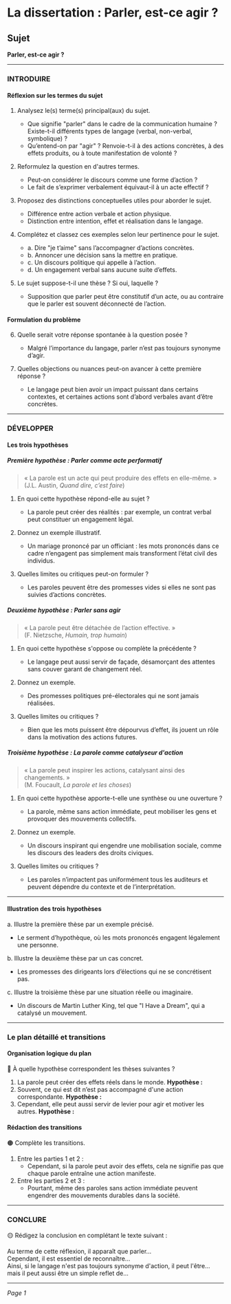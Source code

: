 # La dissertation : Parler, est-ce agir ?

## Sujet
**Parler, est-ce agir ?**

---

### INTRODUIRE

#### Réflexion sur les termes du sujet

1. Analysez le(s) terme(s) principal(aux) du sujet. 
   - Que signifie "parler" dans le cadre de la communication humaine ? Existe-t-il différents types de langage (verbal, non-verbal, symbolique) ?
   - Qu’entend-on par "agir" ? Renvoie-t-il à des actions concrètes, à des effets produits, ou à toute manifestation de volonté ?

2. Reformulez la question en d'autres termes.
   - Peut-on considérer le discours comme une forme d’action ?
   - Le fait de s’exprimer verbalement équivaut-il à un acte effectif ?

3. Proposez des distinctions conceptuelles utiles pour aborder le sujet.
   - Différence entre action verbale et action physique.
   - Distinction entre intention, effet et réalisation dans le langage.

4. Complétez et classez ces exemples selon leur pertinence pour le sujet.
   - a. Dire "je t’aime" sans l’accompagner d’actions concrètes. 
   - b. Annoncer une décision sans la mettre en pratique. 
   - c. Un discours politique qui appelle à l’action.
   - d. Un engagement verbal sans aucune suite d’effets.

5. Le sujet suppose-t-il une thèse ? Si oui, laquelle ?
   - Supposition que parler peut être constitutif d’un acte, ou au contraire que le parler est souvent déconnecté de l’action.

#### Formulation du problème

6. Quelle serait votre réponse spontanée à la question posée ?
   - Malgré l’importance du langage, parler n’est pas toujours synonyme d’agir. 

7. Quelles objections ou nuances peut-on avancer à cette première réponse ?
   - Le langage peut bien avoir un impact puissant dans certains contextes, et certaines actions sont d’abord verbales avant d’être concrètes.

---

### DÉVELOPPER

#### Les trois hypothèses

##### Première hypothèse : Parler comme acte performatif

> « La parole est un acte qui peut produire des effets en elle-même. »  
> (J.L. Austin, *Quand dire, c’est faire*)

1. En quoi cette hypothèse répond-elle au sujet ?
   - La parole peut créer des réalités : par exemple, un contrat verbal peut constituer un engagement légal.

2. Donnez un exemple illustratif.
   - Un mariage prononcé par un officiant : les mots prononcés dans ce cadre n’engagent pas simplement mais transforment l’état civil des individus.

3. Quelles limites ou critiques peut-on formuler ?
   - Les paroles peuvent être des promesses vides si elles ne sont pas suivies d’actions concrètes.

##### Deuxième hypothèse : Parler sans agir

> « La parole peut être détachée de l’action effective. »  
> (F. Nietzsche, *Humain, trop humain*)

1. En quoi cette hypothèse s'oppose ou complète la précédente ?
   - Le langage peut aussi servir de façade, désamorçant des attentes sans couver garant de changement réel.

2. Donnez un exemple.
   - Des promesses politiques pré-électorales qui ne sont jamais réalisées.

3. Quelles limites ou critiques ?
   - Bien que les mots puissent être dépourvus d’effet, ils jouent un rôle dans la motivation des actions futures.

##### Troisième hypothèse : La parole comme catalyseur d'action

> « La parole peut inspirer les actions, catalysant ainsi des changements. »  
> (M. Foucault, *La parole et les choses*)

1. En quoi cette hypothèse apporte-t-elle une synthèse ou une ouverture ?
   - La parole, même sans action immédiate, peut mobiliser les gens et provoquer des mouvements collectifs.

2. Donnez un exemple.
   - Un discours inspirant qui engendre une mobilisation sociale, comme les discours des leaders des droits civiques.

3. Quelles limites ou critiques ?
   - Les paroles n’impactent pas uniformément tous les auditeurs et peuvent dépendre du contexte et de l’interprétation.

---

#### Illustration des trois hypothèses

a. Illustre la première thèse par un exemple précisé.
   - Le serment d’hypothèque, où les mots prononcés engagent légalement une personne.

b. Illustre la deuxième thèse par un cas concret.
   - Les promesses des dirigeants lors d’élections qui ne se concrétisent pas.

c. Illustre la troisième thèse par une situation réelle ou imaginaire.
   - Un discours de Martin Luther King, tel que "I Have a Dream", qui a catalysé un mouvement.

---

### Le plan détaillé et transitions

#### Organisation logique du plan

🔴 À quelle hypothèse correspondent les thèses suivantes ?

1. La parole peut créer des effets réels dans le monde. **Hypothèse :**
2. Souvent, ce qui est dit n’est pas accompagné d'une action correspondante. **Hypothèse :**
3. Cependant, elle peut aussi servir de levier pour agir et motiver les autres. **Hypothèse :**

#### Rédaction des transitions

🟠 Complète les transitions.

1. Entre les parties 1 et 2 :  
   - Cependant, si la parole peut avoir des effets, cela ne signifie pas que chaque parole entraîne une action manifeste.
2. Entre les parties 2 et 3 :  
   - Pourtant, même des paroles sans action immédiate peuvent engendrer des mouvements durables dans la société.

---

### CONCLURE

🟡 Rédigez la conclusion en complétant le texte suivant :

Au terme de cette réflexion, il apparaît que parler…  
Cependant, il est essentiel de reconnaître…  
Ainsi, si le langage n'est pas toujours synonyme d'action, il peut l'être… mais il peut aussi être un simple reflet de… 

--- 

*Page 1*